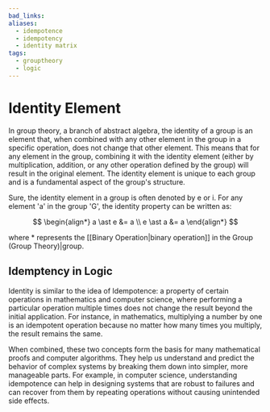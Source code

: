 ```yaml
---
bad_links:
aliases:
  - idempotence
  - idempotency
  - identity matrix
tags:
  - grouptheory
  - logic
---
```

# Identity Element

In group theory, a branch of abstract algebra, the identity of a group is an element that, when combined with any other element in the group in a specific operation, does not change that other element. This means that for any element in the group, combining it with the identity element (either by multiplication, addition, or any other operation defined by the group) will result in the original element. The identity element is unique to each group and is a fundamental aspect of the group's structure.

Sure, the identity element in a group is often denoted by e or i. For any element 'a' in the group 'G', the identity property can be written as:

$$
\begin{align*}
a \ast e &= a \\
e \ast a &= a
\end{align*}
$$

where * represents the [[Binary Operation|binary operation]] in the Group (Group Theory)|group.

## Idemptency in Logic

Identity is similar to the idea of Idempotence: a property of certain operations in mathematics and computer science, where performing a particular operation multiple times does not change the result beyond the initial application. For instance, in mathematics, multiplying a number by one is an idempotent operation because no matter how many times you multiply, the result remains the same.

When combined, these two concepts form the basis for many mathematical proofs and computer algorithms. They help us understand and predict the behavior of complex systems by breaking them down into simpler, more manageable parts. For example, in computer science, understanding idempotence can help in designing systems that are robust to failures and can recover from them by repeating operations without causing unintended side effects.